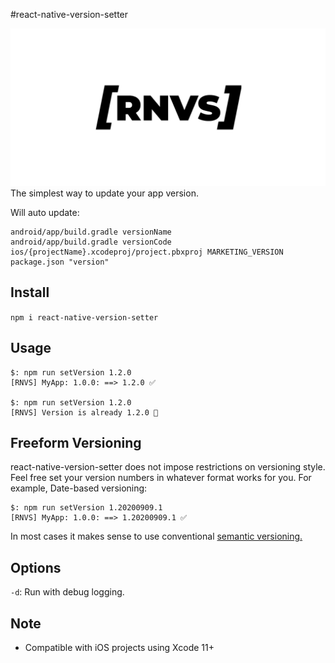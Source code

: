 #react-native-version-setter

![rnvs logo](./rnvs.png)
The simplest way to update your app version.

Will auto update:
```
android/app/build.gradle versionName
android/app/build.gradle versionCode
ios/{projectName}.xcodeproj/project.pbxproj MARKETING_VERSION
package.json "version"
```

## Install
```npm i react-native-version-setter```

## Usage
```
$: npm run setVersion 1.2.0
[RNVS] MyApp: 1.0.0: ==> 1.2.0 ✅ 

$: npm run setVersion 1.2.0
[RNVS] Version is already 1.2.0 🛑
```

## Freeform Versioning
react-native-version-setter does not impose restrictions on versioning style. 
Feel free set your version numbers in whatever format works for you. For example, Date-based versioning:
```
$: npm run setVersion 1.20200909.1
[RNVS] MyApp: 1.0.0: ==> 1.20200909.1 ✅ 
```
In most cases it makes sense to use conventional [semantic versioning.](https://en.wikipedia.org/wiki/Software_versioning)

## Options
`-d`: Run with debug logging.

## Note 
- Compatible with iOS projects using Xcode 11+
